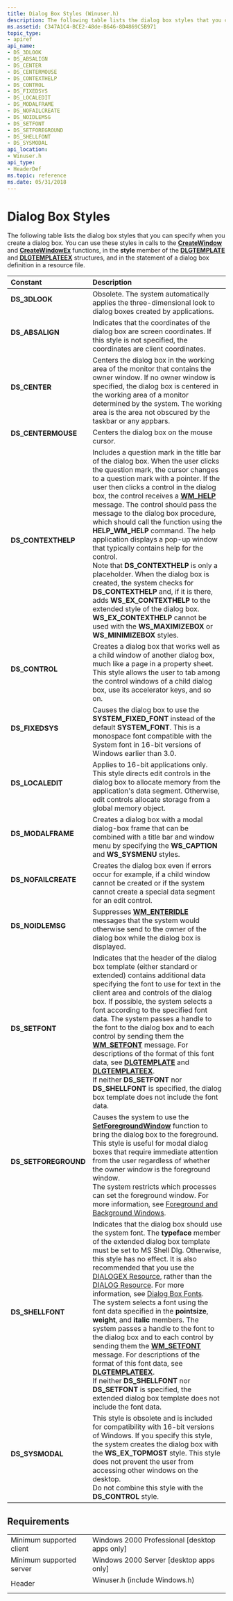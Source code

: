 ```yaml
---
title: Dialog Box Styles (Winuser.h)
description: The following table lists the dialog box styles that you can specify when you create a dialog box.
ms.assetid: C347A1C4-BCE2-48de-B646-8D4869C5B971
topic_type:
- apiref
api_name:
- DS_3DLOOK
- DS_ABSALIGN
- DS_CENTER
- DS_CENTERMOUSE
- DS_CONTEXTHELP
- DS_CONTROL
- DS_FIXEDSYS
- DS_LOCALEDIT
- DS_MODALFRAME
- DS_NOFAILCREATE
- DS_NOIDLEMSG
- DS_SETFONT
- DS_SETFOREGROUND
- DS_SHELLFONT
- DS_SYSMODAL
api_location:
- Winuser.h
api_type:
- HeaderDef
ms.topic: reference
ms.date: 05/31/2018
---
```


# Dialog Box Styles

The following table lists the dialog box styles that you can specify when you create a dialog box. You can use these styles in calls to the [**CreateWindow**](https://docs.microsoft.com/windows/desktop/api/winuser/nf-winuser-createwindowa) and [**CreateWindowEx**](https://docs.microsoft.com/windows/desktop/api/winuser/nf-winuser-createwindowexa) functions, in the **style** member of the [**DLGTEMPLATE**](/windows/desktop/api/Winuser/ns-winuser-dlgtemplate) and [**DLGTEMPLATEEX**](dlgtemplateex.md) structures, and in the statement of a dialog box definition in a resource file.



| Constant                                                                                                                                                               | Description                                                                                                                                                                                                                                                                                                                                                                                                                                                                                                                                                                                                                                                                                                                                                                                                                                                                                                                                      |
|:-----------------------------------------------------------------------------------------------------------------------------------------------------------------------|:-------------------------------------------------------------------------------------------------------------------------------------------------------------------------------------------------------------------------------------------------------------------------------------------------------------------------------------------------------------------------------------------------------------------------------------------------------------------------------------------------------------------------------------------------------------------------------------------------------------------------------------------------------------------------------------------------------------------------------------------------------------------------------------------------------------------------------------------------------------------------------------------------------------------------------------------------|
| <span id="DS_3DLOOK"></span><span id="ds_3dlook"></span><dl> <dt>**DS\_3DLOOK**</dt> </dl>                      | Obsolete. The system automatically applies the three-dimensional look to dialog boxes created by applications.<br/>                                                                                                                                                                                                                                                                                                                                                                                                                                                                                                                                                                                                                                                                                                                                                                                                                        |
| <span id="DS_ABSALIGN"></span><span id="ds_absalign"></span><dl> <dt>**DS\_ABSALIGN**</dt> </dl>                | Indicates that the coordinates of the dialog box are screen coordinates. If this style is not specified, the coordinates are client coordinates.<br/>                                                                                                                                                                                                                                                                                                                                                                                                                                                                                                                                                                                                                                                                                                                                                                                      |
| <span id="DS_CENTER"></span><span id="ds_center"></span><dl> <dt>**DS\_CENTER**</dt> </dl>                      | Centers the dialog box in the working area of the monitor that contains the owner window. If no owner window is specified, the dialog box is centered in the working area of a monitor determined by the system. The working area is the area not obscured by the taskbar or any appbars.<br/>                                                                                                                                                                                                                                                                                                                                                                                                                                                                                                                                                                                                                                             |
| <span id="DS_CENTERMOUSE"></span><span id="ds_centermouse"></span><dl> <dt>**DS\_CENTERMOUSE**</dt> </dl>       | Centers the dialog box on the mouse cursor.<br/>                                                                                                                                                                                                                                                                                                                                                                                                                                                                                                                                                                                                                                                                                                                                                                                                                                                                                           |
| <span id="DS_CONTEXTHELP"></span><span id="ds_contexthelp"></span><dl> <dt>**DS\_CONTEXTHELP**</dt> </dl>       | Includes a question mark in the title bar of the dialog box. When the user clicks the question mark, the cursor changes to a question mark with a pointer. If the user then clicks a control in the dialog box, the control receives a [**WM\_HELP**](https://msdn.microsoft.com/library/Bb774305(v=VS.85).aspx) message. The control should pass the message to the dialog box procedure, which should call the function using the **HELP\_WM\_HELP** command. The help application displays a pop-up window that typically contains help for the control.<br/> Note that **DS\_CONTEXTHELP** is only a placeholder. When the dialog box is created, the system checks for **DS\_CONTEXTHELP** and, if it is there, adds **WS\_EX\_CONTEXTHELP** to the extended style of the dialog box. **WS\_EX\_CONTEXTHELP** cannot be used with the **WS\_MAXIMIZEBOX** or **WS\_MINIMIZEBOX** styles.<br/>                                                                              |
| <span id="DS_CONTROL"></span><span id="ds_control"></span><dl> <dt>**DS\_CONTROL**</dt> </dl>                   | Creates a dialog box that works well as a child window of another dialog box, much like a page in a property sheet. This style allows the user to tab among the control windows of a child dialog box, use its accelerator keys, and so on.<br/>                                                                                                                                                                                                                                                                                                                                                                                                                                                                                                                                                                                                                                                                                           |
| <span id="DS_FIXEDSYS"></span><span id="ds_fixedsys"></span><dl> <dt>**DS\_FIXEDSYS**</dt> </dl>                | Causes the dialog box to use the **SYSTEM\_FIXED\_FONT** instead of the default **SYSTEM\_FONT**. This is a monospace font compatible with the System font in 16-bit versions of Windows earlier than 3.0.<br/>                                                                                                                                                                                                                                                                                                                                                                                                                                                                                                                                                                                                                                                                                                                            |
| <span id="DS_LOCALEDIT"></span><span id="ds_localedit"></span><dl> <dt>**DS\_LOCALEDIT**</dt> </dl>             | Applies to 16-bit applications only. This style directs edit controls in the dialog box to allocate memory from the application's data segment. Otherwise, edit controls allocate storage from a global memory object.<br/>                                                                                                                                                                                                                                                                                                                                                                                                                                                                                                                                                                                                                                                                                                                |
| <span id="DS_MODALFRAME"></span><span id="ds_modalframe"></span><dl> <dt>**DS\_MODALFRAME**</dt> </dl>          | Creates a dialog box with a modal dialog-box frame that can be combined with a title bar and window menu by specifying the **WS\_CAPTION** and **WS\_SYSMENU** styles.<br/>                                                                                                                                                                                                                                                                                                                                                                                                                                                                                                                                                                                                                                                                                                                                                                |
| <span id="DS_NOFAILCREATE"></span><span id="ds_nofailcreate"></span><dl> <dt>**DS\_NOFAILCREATE**</dt> </dl>    | Creates the dialog box even if errors occur   for example, if a child window cannot be created or if the system cannot create a special data segment for an edit control.<br/>                                                                                                                                                                                                                                                                                                                                                                                                                                                                                                                                                                                                                                                                                                                                                             |
| <span id="DS_NOIDLEMSG"></span><span id="ds_noidlemsg"></span><dl> <dt>**DS\_NOIDLEMSG**</dt> </dl>             | Suppresses [**WM\_ENTERIDLE**](wm-enteridle.md) messages that the system would otherwise send to the owner of the dialog box while the dialog box is displayed.<br/>                                                                                                                                                                                                                                                                                                                                                                                                                                                                                                                                                                                                                                                                                                                                                                      |
| <span id="DS_SETFONT"></span><span id="ds_setfont"></span><dl> <dt>**DS\_SETFONT**</dt> </dl>                   | Indicates that the header of the dialog box template (either standard or extended) contains additional data specifying the font to use for text in the client area and controls of the dialog box. If possible, the system selects a font according to the specified font data. The system passes a handle to the font to the dialog box and to each control by sending them the [**WM\_SETFONT**](https://docs.microsoft.com/windows/desktop/winmsg/wm-setfont) message. For descriptions of the format of this font data, see [**DLGTEMPLATE**](/windows/desktop/api/Winuser/ns-winuser-dlgtemplate) and [**DLGTEMPLATEEX**](dlgtemplateex.md).<br/> If neither **DS\_SETFONT** nor **DS\_SHELLFONT** is specified, the dialog box template does not include the font data.<br/>                                                                                                                                                                                                                                 |
| <span id="DS_SETFOREGROUND"></span><span id="ds_setforeground"></span><dl> <dt>**DS\_SETFOREGROUND**</dt> </dl> | Causes the system to use the [**SetForegroundWindow**](https://docs.microsoft.com/windows/desktop/api/winuser/nf-winuser-setforegroundwindow) function to bring the dialog box to the foreground. This style is useful for modal dialog boxes that require immediate attention from the user regardless of whether the owner window is the foreground window.<br/> The system restricts which processes can set the foreground window. For more information, see [Foreground and Background Windows](https://docs.microsoft.com/windows/desktop/winmsg/window-features).<br/>                                                                                                                                                                                                                                                                                                                                                                                                                                        |
| <span id="DS_SHELLFONT"></span><span id="ds_shellfont"></span><dl> <dt>**DS\_SHELLFONT**</dt> </dl>             | Indicates that the dialog box should use the system font. The **typeface** member of the extended dialog box template must be set to MS Shell Dlg. Otherwise, this style has no effect. It is also recommended that you use the [DIALOGEX Resource](https://msdn.microsoft.com/library/Aa381002(v=VS.85).aspx), rather than the [DIALOG Resource](https://msdn.microsoft.com/library/Aa381003(v=VS.85).aspx). For more information, see [Dialog Box Fonts](about-dialog-boxes.md).<br/> The system selects a font using the font data specified in the **pointsize**, **weight**, and **italic** members. The system passes a handle to the font to the dialog box and to each control by sending them the [**WM\_SETFONT**](https://docs.microsoft.com/windows/desktop/winmsg/wm-setfont) message. For descriptions of the format of this font data, see [**DLGTEMPLATEEX**](dlgtemplateex.md). <br/> If neither **DS\_SHELLFONT** nor **DS\_SETFONT** is specified, the extended dialog box template does not include the font data.<br/> |
| <span id="DS_SYSMODAL"></span><span id="ds_sysmodal"></span><dl> <dt>**DS\_SYSMODAL**</dt> </dl>                | This style is obsolete and is included for compatibility with 16-bit versions of Windows. If you specify this style, the system creates the dialog box with the **WS\_EX\_TOPMOST** style. This style does not prevent the user from accessing other windows on the desktop.<br/> Do not combine this style with the **DS\_CONTROL** style.<br/>                                                                                                                                                                                                                                                                                                                                                                                                                                                                                                                                                                                     |



## Requirements



|                                     |                                                                                                          |
|-------------------------------------|----------------------------------------------------------------------------------------------------------|
| Minimum supported client<br/> | Windows 2000 Professional \[desktop apps only\]<br/>                                               |
| Minimum supported server<br/> | Windows 2000 Server \[desktop apps only\]<br/>                                                     |
| Header<br/>                   | <dl> <dt>Winuser.h (include Windows.h)</dt> </dl> |



 

 





